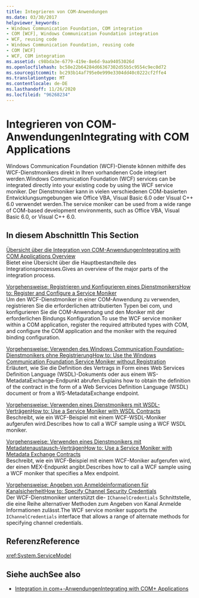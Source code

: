 ```yaml
---
title: Integrieren von COM-Anwendungen
ms.date: 03/30/2017
helpviewer_keywords:
- Windows Communication Foundation, COM integration
- COM [WCF], Windows Communication Foundation integration
- WCF, reusing code
- Windows Communication Foundation, reusing code
- COM [WCF]
- WCF, COM integration
ms.assetid: c98bda3e-6779-419e-8e6d-9aa94053026d
ms.openlocfilehash: bc58e22b64284d66367302d55b5c9554c9ec0d72
ms.sourcegitcommit: bc293b14af795e0e999e3304dd40c0222cf2ffe4
ms.translationtype: MT
ms.contentlocale: de-DE
ms.lasthandoff: 11/26/2020
ms.locfileid: "96268234"
---
```

# <a name="integrating-with-com-applications"></a><span data-ttu-id="873ef-102">Integrieren von COM-Anwendungen</span><span class="sxs-lookup"><span data-stu-id="873ef-102">Integrating with COM Applications</span></span>

<span data-ttu-id="873ef-103">Windows Communication Foundation (WCF)-Dienste können mithilfe des WCF-Dienstmonikers direkt in Ihren vorhandenen Code integriert werden.</span><span class="sxs-lookup"><span data-stu-id="873ef-103">Windows Communication Foundation (WCF) services can be integrated directly into your existing code by using the WCF service moniker.</span></span> <span data-ttu-id="873ef-104">Der Dienstmoniker kann in vielen verschiedenen COM-basierten Entwicklungsumgebungen wie Office VBA, Visual Basic 6.0 oder Visual C++ 6.0 verwendet werden.</span><span class="sxs-lookup"><span data-stu-id="873ef-104">The service moniker can be used from a wide range of COM-based development environments, such as Office VBA, Visual Basic 6.0, or Visual C++ 6.0.</span></span>  
  
## <a name="in-this-section"></a><span data-ttu-id="873ef-105">In diesem Abschnitt</span><span class="sxs-lookup"><span data-stu-id="873ef-105">In This Section</span></span>  

 [<span data-ttu-id="873ef-106">Übersicht über die Integration von COM-Anwendungen</span><span class="sxs-lookup"><span data-stu-id="873ef-106">Integrating with COM Applications Overview</span></span>](integrating-with-com-applications-overview.md)  
 <span data-ttu-id="873ef-107">Bietet eine Übersicht über die Hauptbestandteile des Integrationsprozesses.</span><span class="sxs-lookup"><span data-stu-id="873ef-107">Gives an overview of the major parts of the integration process.</span></span>  
  
 [<span data-ttu-id="873ef-108">Vorgehensweise: Registrieren und Konfigurieren eines Dienstmonikers</span><span class="sxs-lookup"><span data-stu-id="873ef-108">How to: Register and Configure a Service Moniker</span></span>](how-to-register-and-configure-a-service-moniker.md)  
 <span data-ttu-id="873ef-109">Um den WCF-Dienstmoniker in einer COM-Anwendung zu verwenden, registrieren Sie die erforderlichen attributierten Typen bei com, und konfigurieren Sie die COM-Anwendung und den Moniker mit der erforderlichen Bindungs Konfiguration.</span><span class="sxs-lookup"><span data-stu-id="873ef-109">To use the WCF service moniker within a COM application, register the required attributed types with COM, and configure the COM application and the moniker with the required binding configuration.</span></span>  
  
 [<span data-ttu-id="873ef-110">Vorgehensweise: Verwenden des Windows Communication Foundation-Dienstmonikers ohne Registrierung</span><span class="sxs-lookup"><span data-stu-id="873ef-110">How to: Use the Windows Communication Foundation Service Moniker without Registration</span></span>](use-the-wcf-service-moniker-without-registration.md)  
 <span data-ttu-id="873ef-111">Erläutert, wie Sie die Definition des Vertrags in Form eines Web Services Definition Language (WSDL)-Dokuments oder aus einem WS-MetadataExchange-Endpunkt abrufen.</span><span class="sxs-lookup"><span data-stu-id="873ef-111">Explains how to obtain the definition of the contract in the form of a Web Services Definition Language (WSDL) document or from a WS-MetadataExchange endpoint.</span></span>  
  
 [<span data-ttu-id="873ef-112">Vorgehensweise: Verwenden eines Dienstmonikers mit WSDL-Verträgen</span><span class="sxs-lookup"><span data-stu-id="873ef-112">How to: Use a Service Moniker with WSDL Contracts</span></span>](how-to-use-a-service-moniker-with-wsdl-contracts.md)  
 <span data-ttu-id="873ef-113">Beschreibt, wie ein WCF-Beispiel mit einem WCF-WSDL-Moniker aufgerufen wird.</span><span class="sxs-lookup"><span data-stu-id="873ef-113">Describes how to call a WCF sample using a WCF WSDL moniker.</span></span>  
  
 [<span data-ttu-id="873ef-114">Vorgehensweise: Verwenden eines Dienstmonikers mit Metadatenaustausch-Verträgen</span><span class="sxs-lookup"><span data-stu-id="873ef-114">How to: Use a Service Moniker with Metadata Exchange Contracts</span></span>](how-to-use-a-service-moniker-with-metadata-exchange-contracts.md)  
 <span data-ttu-id="873ef-115">Beschreibt, wie ein WCF-Beispiel mit einem WCF-Moniker aufgerufen wird, der einen MEX-Endpunkt angibt.</span><span class="sxs-lookup"><span data-stu-id="873ef-115">Describes how to call a WCF sample using a WCF moniker that specifies a Mex endpoint.</span></span>  
  
 [<span data-ttu-id="873ef-116">Vorgehensweise: Angeben von Anmeldeinformationen für Kanalsicherheit</span><span class="sxs-lookup"><span data-stu-id="873ef-116">How to: Specify Channel Security Credentials</span></span>](how-to-specify-channel-security-credentials.md)  
 <span data-ttu-id="873ef-117">Der WCF-Dienstmoniker unterstützt die- `IChannelCredentials` Schnittstelle, die eine Reihe alternativer Methoden zum Angeben von Kanal Anmelde Informationen zulässt.</span><span class="sxs-lookup"><span data-stu-id="873ef-117">The WCF service moniker supports the `IChannelCredentials` interface that allows a range of alternate methods for specifying channel credentials.</span></span>  
  
## <a name="reference"></a><span data-ttu-id="873ef-118">Referenz</span><span class="sxs-lookup"><span data-stu-id="873ef-118">Reference</span></span>  

 <xref:System.ServiceModel>  
  
## <a name="see-also"></a><span data-ttu-id="873ef-119">Siehe auch</span><span class="sxs-lookup"><span data-stu-id="873ef-119">See also</span></span>

- [<span data-ttu-id="873ef-120">Integration in com+-Anwendungen</span><span class="sxs-lookup"><span data-stu-id="873ef-120">Integrating with COM+ Applications</span></span>](integrating-with-com-plus-applications.md)
